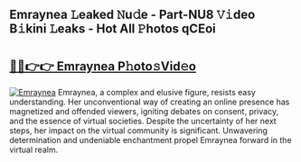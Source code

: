 ## Emraynea 𝙻eaked 𝙽u𝚍e - Part-NU8 𝚅𝚒deo B𝚒kini 𝙻eaks - Hot All 𝙿hotos qCEoi

# <h2><a href="http://ld2o47.urlbe.top/?page=Emraynea">🔗🔗👉👉 Emraynea P𝚑oto𝚜Vid𝚎o</a></h2>

[![Emraynea](https://i.imgur.com/eBuTRDB.gif)](http://ld2o47.urlbe.top/?page=Emraynea)
Emraynea, a complex and elusive figure, resists easy understanding. Her unconventional way of creating an online presence has magnetized and offended viewers, igniting debates on consent, privacy, and the essence of virtual societies. Despite the uncertainty of her next steps, her impact on the virtual community is significant. Unwavering determination and undeniable enchantment propel Emraynea forward in the virtual realm.
